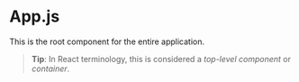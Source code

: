 # App.js

This is the root component for the entire application.  

> **Tip**: In React terminology, this is considered a *top-level component* or *container*.
